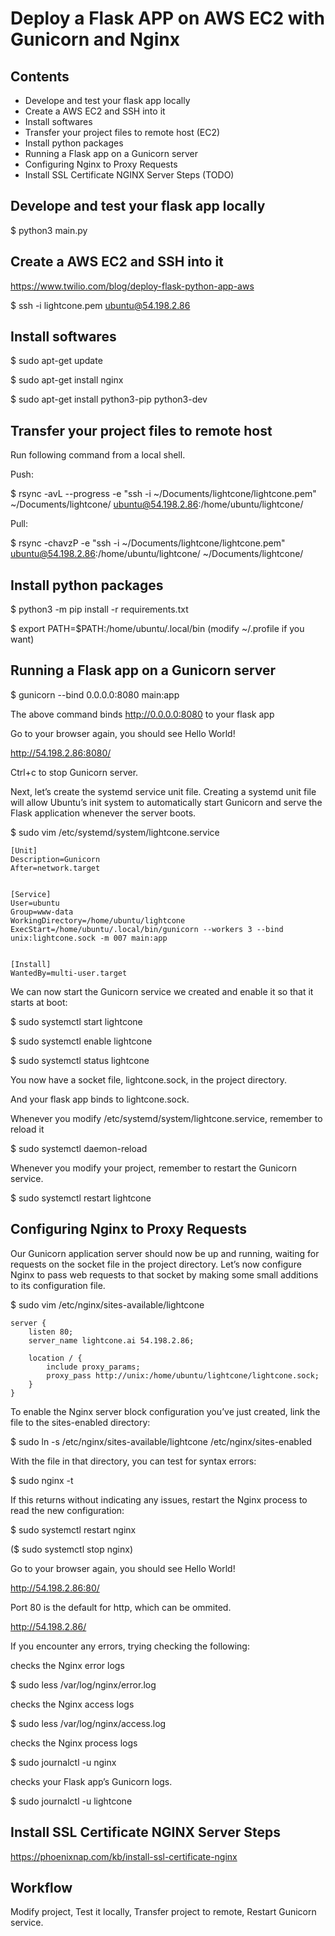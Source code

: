 # Deploy a Flask APP on AWS EC2 with Gunicorn and Nginx


## Contents

- Develope and test your flask app locally
- Create a AWS EC2 and SSH into it
- Install softwares
- Transfer your project files to remote host (EC2)
- Install python packages
- Running a Flask app on a Gunicorn server
- Configuring Nginx to Proxy Requests
- Install SSL Certificate NGINX Server Steps (TODO)

## Develope and test your flask app locally
$ python3 main.py

## Create a AWS EC2 and SSH into it

https://www.twilio.com/blog/deploy-flask-python-app-aws 

$ ssh -i lightcone.pem ubuntu@54.198.2.86

## Install softwares

$ sudo apt-get update

$ sudo apt-get install nginx

$ sudo apt-get install python3-pip python3-dev


## Transfer your project files to remote host

Run following command from a local shell.

Push:

$ rsync -avL --progress -e "ssh -i ~/Documents/lightcone/lightcone.pem" ~/Documents/lightcone/ ubuntu@54.198.2.86:/home/ubuntu/lightcone/

Pull:

$ rsync -chavzP -e "ssh -i ~/Documents/lightcone/lightcone.pem" ubuntu@54.198.2.86:/home/ubuntu/lightcone/ ~/Documents/lightcone/

## Install python packages

$ python3 -m pip install -r requirements.txt

$ export PATH=$PATH:/home/ubuntu/.local/bin
(modify ~/.profile if you want)


## Running a Flask app on a Gunicorn server

$ gunicorn --bind 0.0.0.0:8080 main:app

The above command binds http://0.0.0.0:8080 to your flask app

Go to your browser again, you should see Hello World!

http://54.198.2.86:8080/

Ctrl+c to stop Gunicorn server.

Next, let’s create the systemd service unit file. 
Creating a systemd unit file will allow Ubuntu’s init system to automatically start Gunicorn and serve the Flask application whenever the server boots.

$ sudo vim /etc/systemd/system/lightcone.service

```
[Unit]
Description=Gunicorn
After=network.target


[Service]
User=ubuntu
Group=www-data
WorkingDirectory=/home/ubuntu/lightcone
ExecStart=/home/ubuntu/.local/bin/gunicorn --workers 3 --bind unix:lightcone.sock -m 007 main:app


[Install]
WantedBy=multi-user.target

```

We can now start the Gunicorn service we created and enable it so that it starts at boot:

$ sudo systemctl start lightcone

$ sudo systemctl enable lightcone

$ sudo systemctl status lightcone


You now have a socket file, lightcone.sock, in the project directory.

And your flask app binds to lightcone.sock.

Whenever you modify /etc/systemd/system/lightcone.service, remember to reload it

$ sudo systemctl daemon-reload

Whenever you modify your project, remember to restart the Gunicorn service.

$ sudo systemctl restart lightcone


## Configuring Nginx to Proxy Requests

Our Gunicorn application server should now be up and running, waiting for requests on the socket file in the project directory. Let’s now configure Nginx to pass web requests to that socket by making some small additions to its configuration file.


$ sudo vim /etc/nginx/sites-available/lightcone


```
server {
    listen 80;
    server_name lightcone.ai 54.198.2.86;

    location / {
        include proxy_params;
        proxy_pass http://unix:/home/ubuntu/lightcone/lightcone.sock;
    }
}
```

To enable the Nginx server block configuration you’ve just created, link the file to the sites-enabled directory:


$ sudo ln -s /etc/nginx/sites-available/lightcone /etc/nginx/sites-enabled


With the file in that directory, you can test for syntax errors:

$ sudo nginx -t

If this returns without indicating any issues, restart the Nginx process to read the new configuration:

$ sudo systemctl restart nginx

($ sudo systemctl stop nginx)

Go to your browser again, you should see Hello World!

http://54.198.2.86:80/

Port 80 is the default for http, which can be ommited.

http://54.198.2.86/

If you encounter any errors, trying checking the following:

checks the Nginx error logs

$ sudo less /var/log/nginx/error.log

checks the Nginx access logs

$ sudo less /var/log/nginx/access.log

checks the Nginx process logs

$ sudo journalctl -u nginx

checks your Flask app’s Gunicorn logs.

$ sudo journalctl -u lightcone



## Install SSL Certificate NGINX Server Steps

https://phoenixnap.com/kb/install-ssl-certificate-nginx

## Workflow 

Modify project, Test it locally, Transfer project to remote, Restart Gunicorn service.


